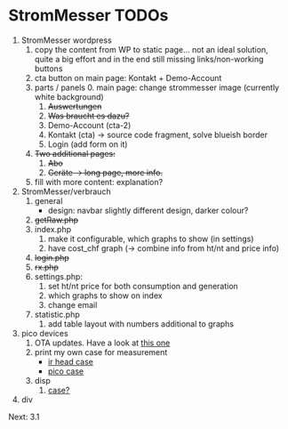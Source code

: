 # StromMesser TODOs

1. StromMesser wordpress
   1. copy the content from WP to static page... not an ideal solution, quite a big effort and in the end still missing links/non-working buttons
   1. cta button on main page: Kontakt + Demo-Account
   1. parts / panels
      0. main page: change strommesser image (currently white background)
      1. ~~Auswertungen~~
      2. ~~Was braucht es dazu?~~
      3. Demo-Account (cta-2)
      4. Kontakt (cta) -> source code fragment, solve blueish border
      5. Login (add form on it)
   1. ~~Two additional pages:~~
      1. ~~Abo~~
      2. ~~Geräte -> long page, more info.~~
   1. fill with more content: explanation?
2. StromMesser/verbrauch
   1. general
      * design: navbar slightly different design, darker colour?
   2. ~~getRaw.php~~
   3. index.php
      1. make it configurable, which graphs to show (in settings)
      1. have cost_chf graph (-> combine info from ht/nt and price info)
   4. ~~login.php~~
   5. ~~rx.php~~
   6. settings.php:
      1. set ht/nt price for both consumption and generation 
      1. which graphs to show on index
      1. change email
   7. statistic.php
      1. add table layout with numbers additional to graphs
3. pico devices
   1. OTA updates. Have a look at [this one][micropython-ota]
   1. print my own case for measurement
      * [ir head case][irHeadCase]
      * [pico case][picoCase]
   1. disp
      1. [case?][displayCase]
4. div


Next: 3.1 


[displayCase]: https://www.thingiverse.com/thing:4767008
[irHeadCase]: https://www.thingiverse.com/thing:3378332
[picoCase]: [https://www.thingiverse.com/thing:4895274]
[micropython-ota]:[https://pypi.org/project/micropython-ota]